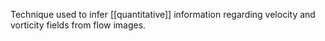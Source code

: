 Technique used to infer [[quantitative]] information regarding velocity and vorticity fields from flow images.